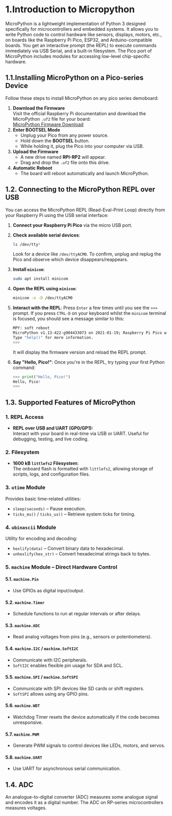 # 1.Introduction to Micropython
MicroPython is a lightweight implementation of Python 3 designed specifically for microcontrollers and embedded systems. It allows you to write Python code to control hardware like sensors, displays, motors, etc., on boards like the Raspberry Pi Pico, ESP32, and Arduino-compatible boards. You get an interactive prompt (the REPL) to execute commands immediately via USB Serial, and a built-in filesystem. The Pico port of MicroPython includes modules for accessing low-level chip-specific hardware.

## 1.1.Installing MicroPython on a Pico-series Device
Follow these steps to install MicroPython on any pico series demoboard:
1. **Download the Firmware**  
   Visit the official Raspberry Pi documentation and download the MicroPython `.uf2` file for your board:  
   [MicroPython Firmware Download](https://www.raspberrypi.com/documentation/microcontrollers/micropython.html)
2. **Enter BOOTSEL Mode**  
   - Unplug your Pico from any power source.  
   - Hold down the **BOOTSEL** button.  
   - While holding it, plug the Pico into your computer via USB.
3. **Upload the Firmware**  
   - A new drive named **RPI-RP2** will appear.  
   - Drag and drop the `.uf2` file onto this drive.
4. **Automatic Reboot**  
   - The board will reboot automatically and launch MicroPython.
     
## 1.2. Connecting to the MicroPython REPL over USB
You can access the MicroPython REPL (Read-Eval-Print Loop) directly from your Raspberry Pi using the USB serial interface:
1. **Connect your Raspberry Pi Pico** via the micro USB port.
2. **Check available serial devices**:

    ```bash
   ls /dev/tty*
   ```
   Look for a device like `/dev/ttyACM0`. To confirm, unplug and replug the Pico and observe which device disappears/reappears.
3. **Install `minicom`**:

   ```bash
   sudo apt install minicom
   ```
4. **Open the REPL using `minicom`**:

   ```bash
   minicom -o -D /dev/ttyACM0
   ```
5. **Interact with the REPL**:
   Press `Enter` a few times until you see the `>>>` prompt.
   If you press `CTRL-D` on your keyboard whilst the `minicom` terminal is focused, you should see a message similar to this:

   ```bash
   MPY: soft reboot
   MicroPython v1.13-422-g904433073 on 2021-01-19; Raspberry Pi Pico with RP2040
   Type "help()" for more information.
   >>>
   ```
   It will display the firmware version and reload the REPL prompt.
6. **Say "Hello, Pico!"**:
   Once you're in the REPL, try typing your first Python command:
   ```python
   >>> print("Hello, Pico!")
   Hello, Pico!
   >>>
   ```
 ## 1.3. Supported Features of MicroPython

### 1. REPL Access
- **REPL over USB and UART (GP0/GP1):**  
  Interact with your board in real-time via USB or UART. Useful for debugging, testing, and live coding.

### 2. Filesystem
- **1600 kB `littlefs2` Filesystem:**  
  The onboard flash is formatted with `littlefs2`, allowing storage of scripts, logs, and configuration files.

### 3. `utime` Module
Provides basic time-related utilities:
- `sleep(seconds)` – Pause execution.
- `ticks_ms()` / `ticks_us()` – Retrieve system ticks for timing.

### 4. `ubinascii` Module
Utility for encoding and decoding:
- `hexlify(data)` – Convert binary data to hexadecimal.
- `unhexlify(hex_str)` – Convert hexadecimal strings back to bytes.

### 5. `machine` Module – Direct Hardware Control

#### 5.1. `machine.Pin`
- Use GPIOs as digital input/output.

#### 5.2. `machine.Timer`
- Schedule functions to run at regular intervals or after delays.

#### 5.3. `machine.ADC`
- Read analog voltages from pins (e.g., sensors or potentiometers).

#### 5.4. `machine.I2C` / `machine.SoftI2C`
- Communicate with I2C peripherals.
- `SoftI2C` enables flexible pin usage for SDA and SCL.

#### 5.5. `machine.SPI` / `machine.SoftSPI`
- Communicate with SPI devices like SD cards or shift registers.
- `SoftSPI` allows using any GPIO pins.

#### 5.6. `machine.WDT`
- Watchdog Timer resets the device automatically if the code becomes unresponsive.

#### 5.7. `machine.PWM`
- Generate PWM signals to control devices like LEDs, motors, and servos.

#### 5.8. `machine.UART`
- Use UART for asynchronous serial communication.

## 1.4. ADC
An analogue-to-digital converter (ADC) measures some analogue signal and encodes it as a digital number. The ADC on RP-series microcontrollers measures voltages.





